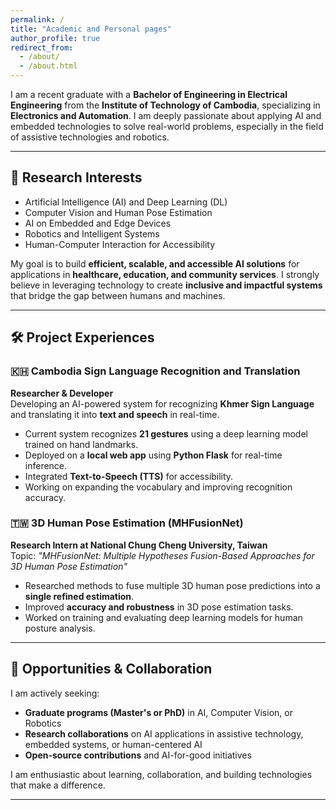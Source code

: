 ```yaml
---
permalink: /
title: "Academic and Personal pages"
author_profile: true
redirect_from: 
  - /about/
  - /about.html
--- 
```


I am a recent graduate with a **Bachelor of Engineering in Electrical Engineering** from the **Institute of Technology of Cambodia**, specializing in **Electronics and Automation**. I am deeply passionate about applying AI and embedded technologies to solve real-world problems, especially in the field of assistive technologies and robotics.

---

## 🔬 Research Interests

- Artificial Intelligence (AI) and Deep Learning (DL)  
- Computer Vision and Human Pose Estimation  
- AI on Embedded and Edge Devices  
- Robotics and Intelligent Systems  
- Human-Computer Interaction for Accessibility  

My goal is to build **efficient, scalable, and accessible AI solutions** for applications in **healthcare, education, and community services**. I strongly believe in leveraging technology to create **inclusive and impactful systems** that bridge the gap between humans and machines.

---

## 🛠️ Project Experiences

### 🇰🇭 Cambodia Sign Language Recognition and Translation  
**Researcher & Developer**  
Developing an AI-powered system for recognizing **Khmer Sign Language** and translating it into **text and speech** in real-time.  
- Current system recognizes **21 gestures** using a deep learning model trained on hand landmarks.  
- Deployed on a **local web app** using **Python Flask** for real-time inference.  
- Integrated **Text-to-Speech (TTS)** for accessibility.  
- Working on expanding the vocabulary and improving recognition accuracy.

### 🇹🇼 3D Human Pose Estimation (MHFusionNet)  
**Research Intern at National Chung Cheng University, Taiwan**  
Topic: *"MHFusionNet: Multiple Hypotheses Fusion-Based Approaches for 3D Human Pose Estimation"*  
- Researched methods to fuse multiple 3D human pose predictions into a **single refined estimation**.  
- Improved **accuracy and robustness** in 3D pose estimation tasks.  
- Worked on training and evaluating deep learning models for human posture analysis.

---

## 🤝 Opportunities & Collaboration

I am actively seeking:  
- **Graduate programs (Master's or PhD)** in AI, Computer Vision, or Robotics  
- **Research collaborations** on AI applications in assistive technology, embedded systems, or human-centered AI  
- **Open-source contributions** and AI-for-good initiatives  

I am enthusiastic about learning, collaboration, and building technologies that make a difference.

---